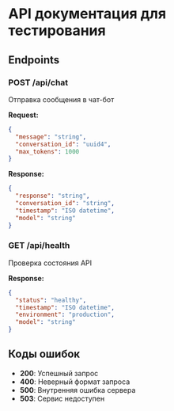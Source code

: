 # API документация для тестирования

## Endpoints

### POST /api/chat
Отправка сообщения в чат-бот

**Request:**
```json
{
  "message": "string",
  "conversation_id": "uuid4", 
  "max_tokens": 1000
}
```

**Response:**
```json
{
  "response": "string",
  "conversation_id": "string", 
  "timestamp": "ISO datetime",
  "model": "string"
}
```

### GET /api/health
Проверка состояния API

**Response:**
```json
{
  "status": "healthy",
  "timestamp": "ISO datetime",
  "environment": "production",
  "model": "string"
}
```

## Коды ошибок

- **200**: Успешный запрос
- **400**: Неверный формат запроса
- **500**: Внутренняя ошибка сервера
- **503**: Сервис недоступен
